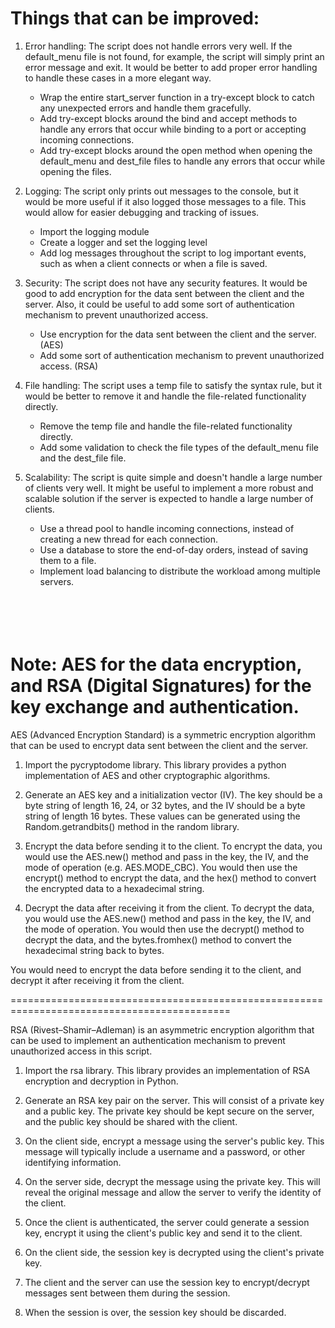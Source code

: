 Things that can be improved:
============================================================================================
1.  Error handling: The script does not handle errors very well. If the default_menu file is not found, for example, 
    the script will simply print an error message and exit. It would be better to add proper error handling to handle 
    these cases in a more elegant way.
    -   Wrap the entire start_server function in a try-except block to catch any unexpected errors and handle them gracefully.
    -   Add try-except blocks around the bind and accept methods to handle any errors that occur while binding to a port or accepting incoming connections.
    -   Add try-except blocks around the open method when opening the default_menu and dest_file files to handle any errors that occur while opening the files.

2.  Logging: The script only prints out messages to the console, but it would be more useful if it also logged those messages to a file. 
    This would allow for easier debugging and tracking of issues.
    -   Import the logging module
    -   Create a logger and set the logging level
    -   Add log messages throughout the script to log important events, such as when a client connects or when a file is saved.

3.  Security: The script does not have any security features. It would be good to add encryption for the data sent between the client and the server. 
    Also, it could be useful to add some sort of authentication mechanism to prevent unauthorized access.
    -   Use encryption for the data sent between the client and the server. (AES)
    -   Add some sort of authentication mechanism to prevent unauthorized access. (RSA)

4.  File handling: The script uses a temp file to satisfy the syntax rule, but it would be better to remove it 
    and handle the file-related functionality directly.
    -   Remove the temp file and handle the file-related functionality directly.
    -   Add some validation to check the file types of the default_menu file and the dest_file file.

5.  Scalability: The script is quite simple and doesn't handle a large number of clients very well. 
    It might be useful to implement a more robust and scalable solution if the server is expected to handle a large number of clients.
    -   Use a thread pool to handle incoming connections, instead of creating a new thread for each connection.
    -   Use a database to store the end-of-day orders, instead of saving them to a file.
    -   Implement load balancing to distribute the workload among multiple servers.


<br /><br />
Note: AES for the data encryption, and RSA (Digital Signatures) for the key exchange and authentication.
============================================================================================

AES (Advanced Encryption Standard) is a symmetric encryption algorithm that can be used to encrypt data sent between the client and the server.

1.  Import the pycryptodome library. This library provides a python implementation of AES and other cryptographic algorithms.

2.  Generate an AES key and a initialization vector (IV). The key should be a byte string of length 16, 24, or 32 bytes, and the IV should be a byte string of length 16 bytes. These values can be generated using the Random.getrandbits() method in the random library.

3.  Encrypt the data before sending it to the client. To encrypt the data, you would use the AES.new() method and pass in the key, the IV, and the mode of operation (e.g. AES.MODE_CBC). You would then use the encrypt() method to encrypt the data, and the hex() method to convert the encrypted data to a hexadecimal string.

4.  Decrypt the data after receiving it from the client. To decrypt the data, you would use the AES.new() method and pass in the key, the IV, and the mode of operation. You would then use the decrypt() method to decrypt the data, and the bytes.fromhex() method to convert the hexadecimal string back to bytes.

You would need to encrypt the data before sending it to the client, and decrypt it after receiving it from the client.

============================================================================================

RSA (Rivest–Shamir–Adleman) is an asymmetric encryption algorithm that can be used to implement an authentication mechanism to prevent unauthorized access in this script.

1.  Import the rsa library. This library provides an implementation of RSA encryption and decryption in Python.

2.  Generate an RSA key pair on the server. This will consist of a private key and a public key. The private key should be kept secure on the server, and the public key should be shared with the client.

3.  On the client side, encrypt a message using the server's public key. This message will typically include a username and a password, or other identifying information.

4.  On the server side, decrypt the message using the private key. This will reveal the original message and allow the server to verify the identity of the client.

5.  Once the client is authenticated, the server could generate a session key, encrypt it using the client's public key and send it to the client.

6.  On the client side, the session key is decrypted using the client's private key.

7.  The client and the server can use the session key to encrypt/decrypt messages sent between them during the session.

8.  When the session is over, the session key should be discarded.

